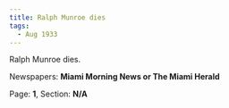 ```yaml
---  
title: Ralph Munroe dies  
tags:  
  - Aug 1933  
---  
```

  
Ralph Munroe dies.  
  
Newspapers: **Miami Morning News or The Miami Herald**  
  
Page: **1**, Section: **N/A** 
